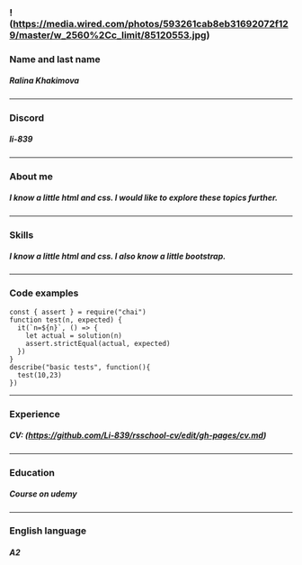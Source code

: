 ### !(https://media.wired.com/photos/593261cab8eb31692072f129/master/w_2560%2Cc_limit/85120553.jpg)
### Name and last name
##### Ralina Khakimova
********************************************************************************
### Discord
##### li-839
********************************************************************************
### About me
##### I know a little html and css. I would like to explore these topics further.
*********************************************************************************
### Skills
##### I know a little html and css. I also know a little bootstrap.
*********************************************************************************
### Code examples
```
const { assert } = require("chai")
function test(n, expected) {
  it(`n=${n}`, () => {  
    let actual = solution(n)
    assert.strictEqual(actual, expected)
  })
}
describe("basic tests", function(){
  test(10,23)
})
```
*********************************************************************************
### Experience
##### CV: (https://github.com/Li-839/rsschool-cv/edit/gh-pages/cv.md)
*********************************************************************************
### Education
##### Course on udemy
*********************************************************************************
### English language
##### A2
